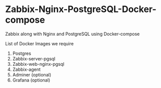 # Zabbix-Nginx-PostgreSQL-Docker-compose
Zabbix along with Nginx and PostgreSQL using Docker-compose

List of Docker Images we require
1. Postgres
2. Zabbix-server-pgsql
3. Zabbix-web-nginx-pgsql
4. Zabbix-agent
5. Adminer (optional)
6. Grafana (optional)
